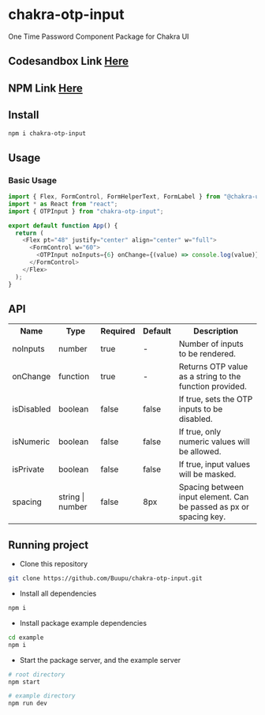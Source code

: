 # chakra-otp-input

One Time Password Component Package for Chakra UI

## Codesandbox Link [Here](https://githubbox.com/Buupu/chakra-otp-input/tree/main/demo)

## NPM Link [Here](https://www.npmjs.com/package/chakra-otp-input)

## Install

```bash
npm i chakra-otp-input
```

## Usage

### Basic Usage

```js
import { Flex, FormControl, FormHelperText, FormLabel } from "@chakra-ui/react";
import * as React from "react";
import { OTPInput } from "chakra-otp-input";

export default function App() {
  return (
    <Flex pt="48" justify="center" align="center" w="full">
      <FormControl w="60">
        <OTPInput noInputs={6} onChange={(value) => console.log(value)} />
      </FormControl>
    </Flex>
  );
}
```

## API

<table>
  <tr>
    <th>Name<br/></th>
    <th>Type</th>
    <th>Required</th>
    <th>Default</th>
    <th>Description</th>
  </tr>
  <tr>
    <td>noInputs</td>
    <td>number</td>
    <td>true</td>
    <td>-</td>
    <td>Number of inputs to be rendered.</td>
  </tr>
  <tr>
    <td>onChange</td>
    <td>function</td>
    <td>true</td>
    <td>-</td>
    <td>Returns OTP value as a string to the function provided.</td>
  </tr>
  <tr>
    <td>isDisabled</td>
    <td>boolean</td>
    <td>false</td>
    <td>false</td>
    <td>If true, sets the OTP inputs to be disabled.</td>
  </tr>
   <tr>
    <td>isNumeric</td>
    <td>boolean</td>
    <td>false</td>
    <td>false</td>
    <td>If true, only numeric values will be allowed.</td>
  </tr>
  <tr>
    <td>isPrivate</td>
    <td>boolean</td>
    <td>false</td>
    <td>false</td>
    <td>If true, input values will be masked.</td>
  </tr>
  <tr>
    <td>spacing</td>
    <td>string | number</td>
    <td>false</td>
    <td>8px</td>
    <td>Spacing between input element. Can be passed as px or spacing key.</td>
  </tr>
</table>

## Running project

- Clone this repository

```sh
git clone https://github.com/Buupu/chakra-otp-input.git
```

- Install all dependencies

```sh
npm i
```

- Install package example dependencies

```sh
cd example
npm i
```

- Start the package server, and the example server

```sh
# root directory
npm start

# example directory
npm run dev
```
